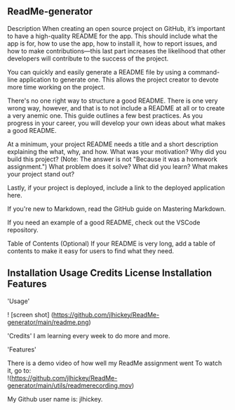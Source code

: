 ## ReadMe-generator
 
 
Description
When creating an open source project on GitHub, it’s important to have a high-quality README for the app. This should include what the app is for, how to use the app, how to install it, how to report issues, and how to make contributions—this last part increases the likelihood that other developers will contribute to the success of the project.

You can quickly and easily generate a README file by using a command-line application to generate one. This allows the project creator to devote more time working on the project.


There's no one right way to structure a good README. There is one very wrong way, however, and that is to not include a README at all or to create a very anemic one. This guide outlines a few best practices. As you progress in your career, you will develop your own ideas about what makes a good README.

At a minimum, your project README needs a title and a short description explaining the what, why, and how. What was your motivation? Why did you build this project? (Note: The answer is not "Because it was a homework assignment.") What problem does it solve? What did you learn? What makes your project stand out?

Lastly, if your project is deployed, include a link to the deployed application here.

If you're new to Markdown, read the GitHub guide on Mastering Markdown.

If you need an example of a good README, check out the VSCode repository.

Table of Contents (Optional)
If your README is very long, add a table of contents to make it easy for users to find what they need.

Installation
Usage
Credits
License
Installation
Features
-----------------------------------------------------------------

'Usage'

! [screen shot] (https://github.com/jlhickey/ReadMe-generator/main/readme.png)


'Credits'
 I am learning every week to do more and more.

'Features'

There is a demo video of how well my ReadMe assignment went
To watch it, go to:  
!(https://github.com/jlhickey/ReadMe-generator/main/utils/readmerecording.mov)


My Github user name is: jlhickey.
